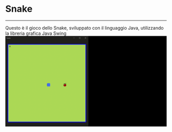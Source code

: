 <h1>Snake</h1>
<hr>
<a>Questo è il gioco dello Snake, sviluppato con il linguaggio Java, utilizzando la libreria grafica Java Swing</a>
<img src="./example/video.gif">
